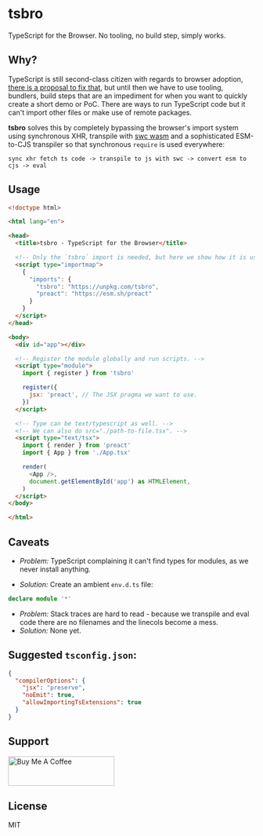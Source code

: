 # tsbro

TypeScript for the Browser. No tooling, no build step, simply works.

## Why?

TypeScript is still second-class citizen with regards to browser adoption, [there is a proposal to fix that](https://devblogs.microsoft.com/typescript/a-proposal-for-type-syntax-in-javascript/), but until then we have to use tooling, bundlers, build steps that are an impediment for when you want to quickly create a short demo or PoC. There are ways to run TypeScript code but it can't import other files or make use of remote packages.

**tsbro** solves this by completely bypassing the browser's import system using synchronous XHR, transpile with [swc wasm](https://swc.rs/docs/usage/wasm) and a sophisticated ESM-to-CJS transpiler so that synchronous `require` is used everywhere:

```
sync xhr fetch ts code -> transpile to js with swc -> convert esm to cjs -> eval
```

## Usage

```html
<!doctype html>

<html lang="en">

<head>
  <title>tsbro - TypeScript for the Browser</title>

  <!-- Only the `tsbro` import is needed, but here we show how it is used alongside a package. -->
  <script type="importmap">
    {
      "imports": {
        "tsbro": "https://unpkg.com/tsbro",
        "preact": "https://esm.sh/preact"
      }
    }
  </script>
</head>

<body>
  <div id="app"></div>

  <!-- Register the module globally and run scripts. -->
  <script type="module">
    import { register } from 'tsbro'

    register({
      jsx: 'preact', // The JSX pragma we want to use.
    })
  </script>

  <!-- Type can be text/typescript as well. -->
  <!-- We can also do src="./path-to-file.tsx". -->
  <script type="text/tsx">
    import { render } from 'preact'
    import { App } from './App.tsx'

    render(
      <App />,
      document.getElementById('app') as HTMLElement,
    )
  </script>
</body>

</html>
```

## Caveats

- *Problem:* TypeScript complaining it can't find types for modules, as we never install anything.

- *Solution:* Create an ambient `env.d.ts` file:
```ts
declare module '*'
```

- *Problem:* Stack traces are hard to read - because we transpile and eval code there are no filenames and the linecols become a mess.
- *Solution:* None yet.

## Suggested `tsconfig.json`:

```json
{
  "compilerOptions": {
    "jsx": "preserve",
    "noEmit": true,
    "allowImportingTsExtensions": true
  }
}
```

## Support

<a href="https://www.buymeacoffee.com/stagas" target="_blank"><img src="https://cdn.buymeacoffee.com/buttons/v2/default-yellow.png" alt="Buy Me A Coffee" style="height: 60px !important;width: 217px !important;" ></a>

## License

MIT
